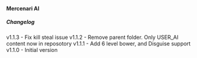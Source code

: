 #### Mercenari AI

##### Changelog

v1.1.3 - Fix kill steal issue
v1.1.2 - Remove parent folder. Only USER_AI content now in reposotory
v1.1.1 - Add 6 level bower, and Disguise support
v1.1.0 - Initial version